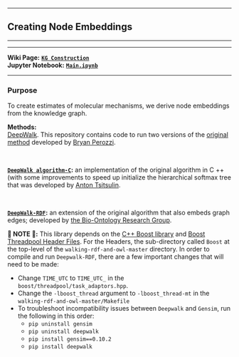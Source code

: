 ***
## Creating Node Embeddings  
***
***

**Wiki Page:** **[`KG Construction`](https://github.com/callahantiff/PheKnowLator/wiki/KG-Construction#create-mechanism-embeddings)**  
**Jupyter Notebook:** **[`Main.ipynb`](https://github.com/callahantiff/PheKnowLator/blob/master/Main.ipynb)**  
___

### Purpose
To create estimates of molecular mechanisms, we derive node embeddings from the knowledge graph.
 
**Methods:**  
[DeepWalk](https://github.com/phanein/deepwalk). This repository contains code to run two versions of the [original
 method](http://www.perozzi.net/publications/14_kdd_deepwalk.pdf) developed by [Bryan Perozzi](https://github.com/phanein).   

<br>

**[`DeepWalk algorithm-C`](https://github.com/xgfs/deepwalk-c):** an implementation of the original algorithm in C
 ++ (with some improvements to speed up initialize the hierarchical softmax tree that was developed by [Anton Tsitsulin](https://github.com/xgfs).  

<br>

**[`DeepWalk-RDF`](https://github.com/bio-ontology-research-group/walking-rdf-and-owl):** an extension of the
  original algorithm that also embeds graph edges; developed by [the Bio-Ontology Research Group](https://github.com/bio-ontology-research-group/walking-rdf-and-owl).  

**🛑 NOTE 🛑:** This library depends on the [C++ Boost library](https://www.pyimagesearch.com/2015/04/27/installing-boost-and-boost-python-on-osx-with-homebrew/) and [Boost Threadpool Header Files](http://threadpool.sourceforge.net/). For the Headers, the sub-directory called `Boost` at the top-level of the `walking-rdf-and-owl-master` directory. In order to compile and run `Deepwalk-RDF`, there are a few important changes that will need to be made:    
  - Change `TIME_UTC` to `TIME_UTC_` in the `boost/threadpool/task_adaptors.hpp`.  
  - Change the `-lboost_thread` argument to `-lboost_thread-mt` in the `walking-rdf-and-owl-master/Makefile`   
  - To troubleshoot incompatibility issues between `Deepwalk` and `Gensim`, run the following in this order:  
    - `pip uninstall gensim`  
    - `pip uninstall deepwalk`  
    - `pip install gensim==0.10.2` 
    - `pip install deepwalk`   